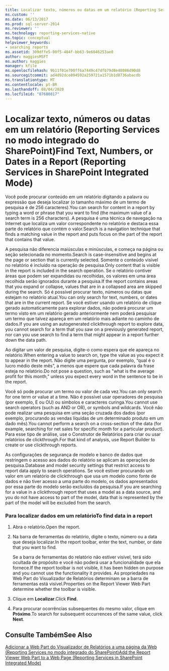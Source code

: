 ```yaml
---
title: Localizar texto, números ou datas em um relatório (Reporting Services no modo integrado do SharePoint) | Microsoft Docs
ms.custom: ''
ms.date: 06/13/2017
ms.prod: sql-server-2014
ms.reviewer: ''
ms.technology: reporting-services-native
ms.topic: conceptual
helpviewer_keywords:
- searching reports
ms.assetid: 309dffe5-00f5-404f-bb63-9e6046253ae0
author: maggiesMSFT
ms.author: maggies
manager: kfile
ms.openlocfilehash: 9b11f01e700ff6a7449c47dfb79d8e48086d90d8
ms.sourcegitcommit: ad4d92dce894592a259721a1571b1d8736abacdb
ms.translationtype: MT
ms.contentlocale: pt-BR
ms.lasthandoff: 08/04/2020
ms.locfileid: "87680817"
---
```

# <a name="find-text-numbers-or-dates-in-a-report-reporting-services-in-sharepoint-integrated-mode"></a><span data-ttu-id="95005-102">Localizar texto, números ou datas em um relatório (Reporting Services no modo integrado do SharePoint)</span><span class="sxs-lookup"><span data-stu-id="95005-102">Find Text, Numbers, or Dates in a Report (Reporting Services in SharePoint Integrated Mode)</span></span>
  <span data-ttu-id="95005-103">Você pode procurar conteúdo em um relatório digitando a palavra ou expressão que deseja localizar (o tamanho máximo de um termo de pesquisa é de 256 caracteres).</span><span class="sxs-lookup"><span data-stu-id="95005-103">You can search for content in a report by typing a word or phrase that you want to find (the maximum value of a search term is 256 characters).</span></span> <span data-ttu-id="95005-104">A pesquisa é uma técnica de navegação na Internet que localiza um valor correspondente no relatório e destaca essa parte do relatório que contém o valor.</span><span class="sxs-lookup"><span data-stu-id="95005-104">Search is a navigation technique that finds a matching value in the report and puts focus on the part of the report that contains that value.</span></span>  
  
 <span data-ttu-id="95005-105">A pesquisa não diferencia maiúsculas e minúsculas, e começa na página ou seção selecionada no momento.</span><span class="sxs-lookup"><span data-stu-id="95005-105">Search is case-insensitive and begins at the page or section that is currently selected.</span></span> <span data-ttu-id="95005-106">Somente o conteúdo visível no relatório é incluído na operação de pesquisa.</span><span class="sxs-lookup"><span data-stu-id="95005-106">Only content that is visible in the report is included in the search operation.</span></span> <span data-ttu-id="95005-107">Se o relatório contiver áreas que podem ser expandidas ou recolhidas, os valores em uma área recolhida serão ignorados durante a pesquisa.</span><span class="sxs-lookup"><span data-stu-id="95005-107">If the report contains areas that you expand or collapse, values that are in a collapsed area are skipped during the search.</span></span> <span data-ttu-id="95005-108">Só é possível procurar texto, números ou datas que estejam no relatório atual.</span><span class="sxs-lookup"><span data-stu-id="95005-108">You can only search for text, numbers, or dates that are in the current report.</span></span> <span data-ttu-id="95005-109">Se você estiver usando um relatório de clique gerado automaticamente para explorar dados, não poderá procurar um termo visto em um relatório gerado anteriormente nem poderá pesquisar um termo que talvez apareça em um relatório mais adiante no caminho de dados.</span><span class="sxs-lookup"><span data-stu-id="95005-109">If you are using an autogenerated clickthrough report to explore data, you cannot search for a term that you saw on a previously generated report, nor can you use search to find a term that might appear in a report further down the data path.</span></span>  
  
 <span data-ttu-id="95005-110">Ao digitar um valor de pesquisa, digite-o como espera que ele apareça no relatório.</span><span class="sxs-lookup"><span data-stu-id="95005-110">When entering a value to search on, type the value as you expect it to appear in the report.</span></span> <span data-ttu-id="95005-111">Não digite uma pergunta, por exemplo, “qual é o lucro médio deste mês”, a menos que espere que cada palavra da frase esteja no relatório.</span><span class="sxs-lookup"><span data-stu-id="95005-111">Do not pose a question, such as "what is the average profit for this month," unless you expect every word in the sentence to be in the report.</span></span>  
  
 <span data-ttu-id="95005-112">Você só pode procurar um termo ou valor de cada vez.</span><span class="sxs-lookup"><span data-stu-id="95005-112">You can only search for one term or value at a time.</span></span> <span data-ttu-id="95005-113">Não é possível usar operadores de pesquisa (por exemplo, E ou OU) ou símbolos e caracteres curinga.</span><span class="sxs-lookup"><span data-stu-id="95005-113">You cannot use search operators (such as AND or OR), or symbols and wildcards.</span></span> <span data-ttu-id="95005-114">Você não pode realizar uma pesquisa em uma seção cruzada dos dados (por exemplo, procurando as vendas líquidas de um determinado produto em um dado mês).</span><span class="sxs-lookup"><span data-stu-id="95005-114">You cannot perform a search on a cross-section of the data (for example, searching for net sales for specific month for a particular product).</span></span> <span data-ttu-id="95005-115">Para esse tipo de análise, use o Construtor de Relatórios para criar ou usar relatórios de clickthrough.</span><span class="sxs-lookup"><span data-stu-id="95005-115">For that kind of analysis, use Report Builder to create or use clickthrough reports.</span></span>  
  
 <span data-ttu-id="95005-116">As configurações de segurança de modelo e banco de dados que restringem o acesso aos dados do relatório se aplicam às operações de pesquisa.</span><span class="sxs-lookup"><span data-stu-id="95005-116">Database and model security settings that restrict access to report data apply to search operations.</span></span> <span data-ttu-id="95005-117">Se você estiver procurando um valor em um relatório de clickthrough que usa um modelo como fonte de dados e não tiver acesso a uma parte do modelo, os dados apresentados por essa parte do modelo serão excluídos da pesquisa.</span><span class="sxs-lookup"><span data-stu-id="95005-117">If you are searching for a value in a clickthrough report that uses a model as a data source, and you do not have access to part of the model, data that is represented by the part of the model will be excluded from the search.</span></span>  
  
### <a name="to-find-data-in-a-report"></a><span data-ttu-id="95005-118">Para localizar dados em um relatório</span><span class="sxs-lookup"><span data-stu-id="95005-118">To find data in a report</span></span>  
  
1.  <span data-ttu-id="95005-119">Abra o relatório.</span><span class="sxs-lookup"><span data-stu-id="95005-119">Open the report.</span></span>  
  
2.  <span data-ttu-id="95005-120">Na barra de ferramentas do relatório, digite o texto, número ou a data que deseja localizar.</span><span class="sxs-lookup"><span data-stu-id="95005-120">In the report toolbar, enter the text, number, or date that you want to find.</span></span>  
  
     <span data-ttu-id="95005-121">Se a barra de ferramentas do relatório não estiver visível, terá sido ocultada de propósito e você não poderá usar a funcionalidade que ela fornece.</span><span class="sxs-lookup"><span data-stu-id="95005-121">If the report toolbar is not visible, it has been hidden on purpose and you cannot use the functionality it provides.</span></span> <span data-ttu-id="95005-122">As propriedades na Web Part do Visualizador de Relatórios determinam se a barra de ferramentas está visível.</span><span class="sxs-lookup"><span data-stu-id="95005-122">Properties on the Report Viewer Web Part determine whether the toolbar is visible.</span></span>  
  
3.  <span data-ttu-id="95005-123">Clique em **Localizar**.</span><span class="sxs-lookup"><span data-stu-id="95005-123">Click **Find**.</span></span>  
  
4.  <span data-ttu-id="95005-124">Para procurar ocorrências subsequentes do mesmo valor, clique em **Próximo**.</span><span class="sxs-lookup"><span data-stu-id="95005-124">To search for subsequent occurrences of the same value, click **Next**.</span></span>  
  
## <a name="see-also"></a><span data-ttu-id="95005-125">Consulte Também</span><span class="sxs-lookup"><span data-stu-id="95005-125">See Also</span></span>  
 [<span data-ttu-id="95005-126">Adicionar a Web Part do Visualizador de Relatórios a uma página da Web &#40;Reporting Services no modo integrado do SharePoint&#41;</span><span class="sxs-lookup"><span data-stu-id="95005-126">Add the Report Viewer Web Part to a Web Page &#40;Reporting Services in SharePoint Integrated Mode&#41;</span></span>](../report-server-sharepoint/add-reporting-services-content-types-to-a-sharepoint-library.md)  
  
  
